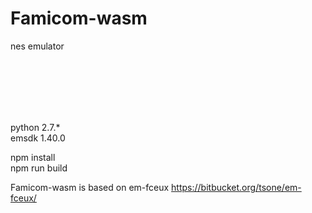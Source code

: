 # Famicom-wasm
nes emulator

<br><br><br><br><br>

python 2.7.*  
emsdk 1.40.0  


npm install  
npm run build




Famicom-wasm is based on em-fceux 
https://bitbucket.org/tsone/em-fceux/
